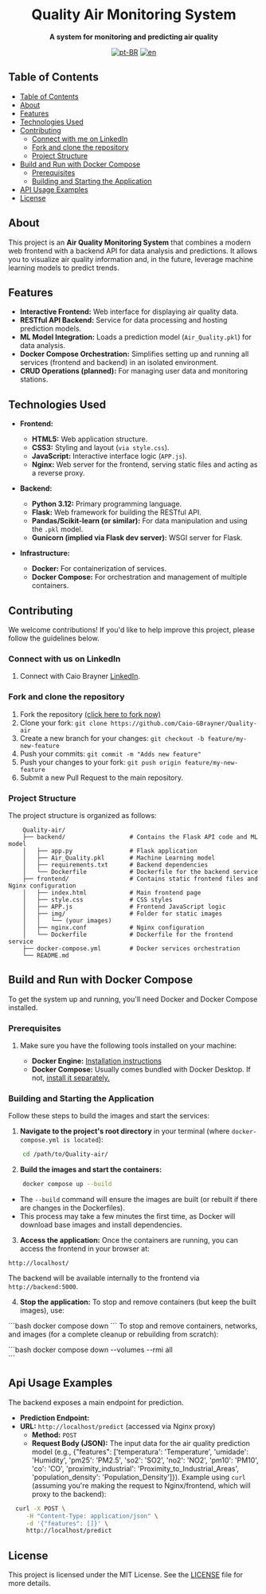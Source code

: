 <div align="center">

<h1 align="center">Quality Air Monitoring System</h1>

<p align="center">
    <strong>A system for monitoring and predicting air quality</strong>
</p>

[![pt-BR](https://img.shields.io/badge/lang-pt--BR-green.svg)](./docs/README.pt-br.md)
[![en](https://img.shields.io/badge/lang-en-red.svg)](./README.md)

</div>

## Table of Contents

- [Table of Contents](#table-of-contents)
- [About](#about)
- [Features](#features)
- [Technologies Used](#technologies-used)
- [Contributing](#contributing)
  - [Connect with me on LinkedIn](#connect-with-me-on-linkedin)
  - [Fork and clone the repository](#fork-and-clone-the-repository)
  - [Project Structure](#project-structure)
- [Build and Run with Docker Compose](#build-and-run-with-docker-compose)
  - [Prerequisites](#prerequisites)
  - [Building and Starting the Application](#building-and-starting-the-application)
- [API Usage Examples](#api-usage-examples)
- [License](#license)

## About
This project is an **Air Quality Monitoring System** that combines a modern web frontend with a backend API for data analysis and predictions. It allows you to visualize air quality information and, in the future, leverage machine learning models to predict trends.

## Features

- **Interactive Frontend:** Web interface for displaying air quality data.
- **RESTful API Backend:** Service for data processing and hosting prediction models.
- **ML Model Integration:** Loads a prediction model (`Air_Quality.pkl`) for data analysis.
- **Docker Compose Orchestration:** Simplifies setting up and running all services (frontend and backend) in an isolated environment.
- **CRUD Operations (planned):** For managing user data and monitoring stations.

## Technologies Used

- **Frontend:**
    - **HTML5:** Web application structure.
    - **CSS3:** Styling and layout (`via style.css`).
    - **JavaScript:** Interactive interface logic (`APP.js`).
    - **Nginx:** Web server for the frontend, serving static files and acting as a reverse proxy.

- **Backend:**
    - **Python 3.12:** Primary programming language.
    - **Flask:** Web framework for building the RESTful API.
    - **Pandas/Scikit-learn (or similar):** For data manipulation and using the `.pkl` model.
    - **Gunicorn (implied via Flask dev server):** WSGI server for Flask.

- **Infrastructure:**
    - **Docker:** For containerization of services.
    - **Docker Compose:** For orchestration and management of multiple containers.

## Contributing
We welcome contributions! If you'd like to help improve this project, please follow the guidelines below.

### Connect with us on LinkedIn

1. Connect with Caio Brayner [LinkedIn](https://www.linkedin.com/in/caiogomesbrayner).

### Fork and clone the repository

1. Fork the repository [(click here to fork now)](https://github.com/Caio-GBrayner/Quality-air)
2. Clone your fork: `git clone https://github.com/Caio-GBrayner/Quality-air`
3. Create a new branch for your changes: `git checkout -b feature/my-new-feature`
4. Push your commits: `git commit -m "Adds new feature"`
5. Push your changes to your fork: `git push origin feature/my-new-feature`
6. Submit a new Pull Request to the main repository.

### Project Structure
The project structure is organized as follows:
```
    Quality-air/
    ├── backend/                  # Contains the Flask API code and ML model
    │   ├── app.py                # Flask application
    │   ├── Air_Quality.pkl       # Machine Learning model
    │   ├── requirements.txt      # Backend dependencies
    │   └── Dockerfile            # Dockerfile for the backend service
    ├── frontend/                 # Contains static frontend files and Nginx configuration
    │   ├── index.html            # Main frontend page
    │   ├── style.css             # CSS styles
    │   ├── APP.js                # Frontend JavaScript logic
    │   ├── img/                  # Folder for static images
    │   │   └── (your images)
    │   ├── nginx.conf            # Nginx configuration
    │   └── Dockerfile            # Dockerfile for the frontend service
    ├── docker-compose.yml        # Docker services orchestration
    └── README.md 
```
## Build and Run with Docker Compose

To get the system up and running, you'll need Docker and Docker Compose installed.

### Prerequisites

1. Make sure you have the following tools installed on your machine:

    - **Docker Engine:** [Installation instructions](https://docs.docker.com/engine/install/)
    - **Docker Compose:** Usually comes bundled with Docker Desktop. If not, [install it separately.](https://docs.docker.com/compose/install/)

### Building and Starting the Application
Follow these steps to build the images and start the services:

1. **Navigate to the project's root directory** in your terminal (where `docker-compose.yml is located`):

```bash
    cd /path/to/Quality-air/
```
2. **Build the images and start the containers:**

```bash
    docker compose up --build
```
- The `--build` command will ensure the images are built (or rebuilt if there are changes in the Dockerfiles).
- This process may take a few minutes the first time, as Docker will download base images and install dependencies.

3. **Access the application:**
Once the containers are running, you can access the frontend in your browser at:

`http://localhost/`

The backend will be available internally to the frontend via `http://backend:5000`.

4. **Stop the application:**
To stop and remove containers (but keep the built images), use:

´´´bash
   docker compose down 
´´´
To stop and remove containers, networks, and images (for a complete cleanup or rebuilding from scratch):

´´´bash
  docker compose down --volumes --rmi all  
´´´

## Api Usage Examples
The backend exposes a main endpoint for prediction.

- **Prediction Endpoint:**
- **URL:** `http://localhost/predict` (accessed via Nginx proxy)
    - **Method:** `POST`
    - **Request Body (JSON):** The input data for the air quality prediction model 
        (e.g., {"features": ['temperatura': 'Temperature',
            'umidade': 'Humidity',
            'pm25': 'PM2.5',
            'so2': 'SO2',
            'no2': 'NO2',
            'pm10': 'PM10',
            'co': 'CO',
            'proximity_industrial': 'Proximity_to_Industrial_Areas',
            'population_density': 'Population_Density']}).
    Example using `curl` (assuming you're making the request to Nginx/frontend, which will proxy to the backend):

```bash
  curl -X POST \
     -H "Content-Type: application/json" \
     -d '{"features": []}' \
     http://localhost/predict  
```
## License

This project is licensed under the MIT License. See the [LICENSE](./LICENSE) file for more details.